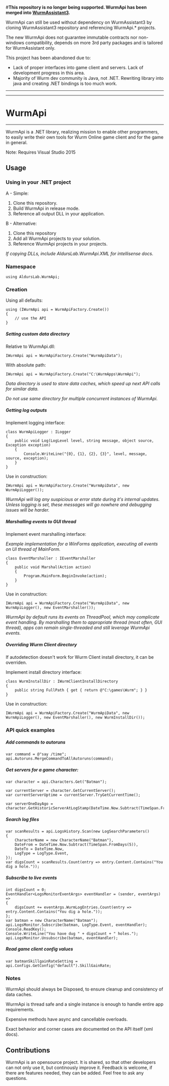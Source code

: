 #**This repository is no longer being supported. WurmApi has been merged into [WurmAssistant3](https://github.com/mdsolver/WurmAssistant3).**

WurmApi can still be used without dependency on WurmAssistant3 by cloning WurmAssistant3 repository and referencing WurmApi.* projects.

The new WurmApi does not guarantee immutable contracts nor non-windows compatibility, depends on more 3rd party packages and is tailored for WurmAssistant only.

This project has been abandoned due to:

* Lack of proper interfaces into game client and servers. Lack of development progress in this area.
* Majority of Wurm dev community is Java, not .NET. Rewriting library into java and creating .NET bindings is too much work.

---
---

# WurmApi #
----------------

WurmApi is a .NET library, realizing mission to enable other programmers, to easily write their own tools for Wurm Online game client and for the game in general.

Note: Requires Visual Studio 2015

## Usage ##

### Using in your .NET project

A - Simple:

1. Clone this repository.
2. Build WurmApi in release mode.
3. Reference all output DLL in your application.

B - Alternative:

1. Clone this repository
2. Add all WurmApi projects to your solution.
3. Reference WurmApi projects in your projects.

*If copying DLLs, include AldursLab.WurmApi.XML for intellisense docs.*

### Namespace ###

	using AldursLab.WurmApi;

### Creation ###

Using all defaults:

    using (IWurmApi api = WurmApiFactory.Create())
    {
        // use the API
    }

##### Setting custom data directory ####

Relative to WurmApi.dll:

    IWurmApi api = WurmApiFactory.Create("WurmApiData");

With absolute path:

	IWurmApi api = WurmApiFactory.Create("C:\WurmApps\WurmApi");

*Data directory is used to store data caches, which speed up next API calls for similar data.*

*Do not use same directory for multiple concurrent instances of WurmApi.*

##### Getting log outputs ###

Implement logging interface:

	class WurmApiLogger : ILogger
    {
        public void Log(LogLevel level, string message, object source, Exception exception)
        {
            Console.WriteLine("{0}, {1}, {2}, {3}", level, message, source, exception);
        }
    }

Use in construction:

	IWurmApi api = WurmApiFactory.Create("WurmApiData", new WurmApiLogger());

*WurmApi will log any suspicious or error state during it's internal updates. Unless logging is set, these messages will go nowhere and debugging issues will be harder.*

##### Marshalling events to GUI thread ###

Implement event marshalling interface:

*Example implementation for a WinForms application, executing all events on UI thread of MainForm.*

    class EventMarshaller : IEventMarshaller
    {
        public void Marshal(Action action)
        {
            Program.MainForm.BeginInvoke(action);
        }
    }

Use in construction:

	IWurmApi api = WurmApiFactory.Create("WurmApiData", new WurmApiLogger(), new EventMarshaller());

*WurmApi by default runs its events on ThreadPool, which may complicate event handling. By marshalling them to appropriate thread (most often, GUI thread), apps can remain single-threaded and still leverage WurmApi events.*

##### Overriding Wurm Client directory ###

If autodetection doesn't work for Wurm Client install directory, it can be overriden.

Implement install directory interface:

	class WurmInstallDir : IWurmClientInstallDirectory
    {
        public string FullPath { get { return @"C:\games\Wurm"; } }
    }

Use in construction:

	IWurmApi api = WurmApiFactory.Create("WurmApiData", new WurmApiLogger(), new EventMarshaller(), new WurmInstallDir());

### API quick examples

##### Add commands to autoruns #

    var command = @"say /time";
    api.Autoruns.MergeCommandToAllAutoruns(command);

##### Get servers for a game character:

    var character = api.Characters.Get("Batman");

    var currentServer = character.GetCurrentServer();
	var currentServerUptime = currentServer.TryGetCurrentTime();

    var serverOneDayAgo = character.GetHistoricServerAtLogStamp(DateTime.Now.Subtract(TimeSpan.FromDays(1)));

##### Search log files

    var scanResults = api.LogsHistory.Scan(new LogSearchParameters()
    {
        CharacterName = new CharacterName("Batman"),
        DateFrom = DateTime.Now.Subtract(TimeSpan.FromDays(5)),
        DateTo = DateTime.Now,
        LogType = LogType.Event,
    });
    var digsCount = scanResults.Count(entry => entry.Content.Contains("You dig a hole."));

##### Subscribe to live events

    int digsCount = 0;
    EventHandler<LogsMonitorEventArgs> eventHandler = (sender, eventArgs) =>
    {
        digsCount += eventArgs.WurmLogEntries.Count(entry => entry.Content.Contains("You dig a hole."));
    };
    var batman = new CharacterName("Batman");
    api.LogsMonitor.Subscribe(batman, LogType.Event, eventHandler);
    Console.ReadKey();
	Console.WriteLine("You have dug " + digsCount + " holes.");
    api.LogsMonitor.Unsubscribe(batman, eventHandler);

##### Read game client config values

	var batmanSkillgainRateSetting = api.Configs.GetConfig("default").SkillGainRate;

### Notes ###

WurmApi should always be Disposed, to ensure cleanup and consistency of data caches. 

WurmApi is thread safe and a single instance is enough to handle entire app requirements.

Expensive methods have async and cancellable overloads.

Exact behavior and corner cases are documented on the API itself (xml docs).

## Contributions ##

WurmApi is an opensource project. It is shared, so that other developers can not only use it, but continously improve it. Feedback is welcome, if there are features needed, they can be added. Feel free to ask any questions.